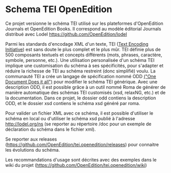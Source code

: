 Schema TEI OpenEdition
======================

Ce projet versionne le schéma TEI utilisé sur les plateformes d'OpenEdition Journals et OpenEdition Books.
Il correspond au modèle éditorial Journals distribué avec Lodel <https://github.com/OpenEdition/lodel>

Parmi les standards d'encodage XML d'un texte, TEI ([Text Encoding Initiative](<http://www.tei-c.org/>)) est sans doute le plus complet et le plus mûr. TEI définie plus de 500 composants textuels et concepts différents (mots, phrases, caractère, symbole, personne, etc.). Une utilisation personalisée d'un schéma TEI implique une customisation du schéma à ses spécificités, pour s'adapter et réduire la richesse de TEI au schéma restreint (donc simplifié) voulu. La communauté TEI a crée un langage de spécification nommé ODD [("One Document Does it all")](http://www.tei-c.org/Guidelines/Customization/odds.xml) pour modifier le schéma TEI générique. Avec une description ODD, il est possible grâce à un outil nommé Roma de générer de manière automatique des schémas TEI customisés (xsd, relaxNG, etc.) et de la documentation.
Dans ce projet, le dossier odd contiens la description ODD, et le dossier xsd contiens le schéma xsd généré par roma.

Pour valider un fichier XML avec ce schéma, il est possible d'utiliser le schéma en local ou d'utiliser le schéma xsd publié à l'adresse <http://lodel.org/ns> (se reporter au répertoire /doc pour un exemple de déclaration du schéma dans le fichier xml).

Se reporter aux releases (<https://github.com/OpenEdition/tei.openedition/releases>) pour connaitre les évolutions du schéma.

Les recommandations d'usage sont décrites avec des exemples dans le wiki du projet (<https://github.com/OpenEdition/tei.openedition/wiki>)
